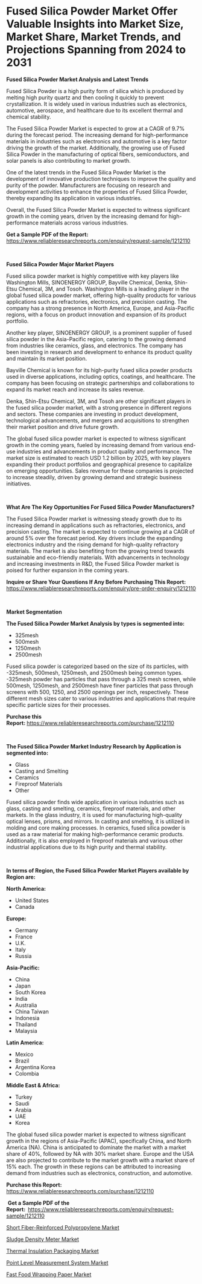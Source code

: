 <p><h1>Fused Silica Powder Market Offer Valuable Insights into Market Size, Market Share, Market Trends, and Projections Spanning from 2024 to 2031</h1></p><p><strong>Fused Silica Powder Market Analysis and Latest Trends</strong></p>
<p><p>Fused Silica Powder is a high purity form of silica which is produced by melting high purity quartz and then cooling it quickly to prevent crystallization. It is widely used in various industries such as electronics, automotive, aerospace, and healthcare due to its excellent thermal and chemical stability.</p><p>The Fused Silica Powder Market is expected to grow at a CAGR of 9.7% during the forecast period. The increasing demand for high-performance materials in industries such as electronics and automotive is a key factor driving the growth of the market. Additionally, the growing use of Fused Silica Powder in the manufacturing of optical fibers, semiconductors, and solar panels is also contributing to market growth.</p><p>One of the latest trends in the Fused Silica Powder Market is the development of innovative production techniques to improve the quality and purity of the powder. Manufacturers are focusing on research and development activities to enhance the properties of Fused Silica Powder, thereby expanding its application in various industries.</p><p>Overall, the Fused Silica Powder Market is expected to witness significant growth in the coming years, driven by the increasing demand for high-performance materials across various industries.</p></p>
<p><strong>Get a Sample PDF of the Report:&nbsp;</strong> <a href="https://www.reliableresearchreports.com/enquiry/request-sample/1212110">https://www.reliableresearchreports.com/enquiry/request-sample/1212110</a></p>
<p>&nbsp;</p>
<p><strong>Fused Silica Powder Major Market Players</strong></p>
<p><p>Fused silica powder market is highly competitive with key players like Washington Mills, SINOENERGY GROUP, Bayville Chemical, Denka, Shin-Etsu Chemical, 3M, and Tosoh. Washington Mills is a leading player in the global fused silica powder market, offering high-quality products for various applications such as refractories, electronics, and precision casting. The company has a strong presence in North America, Europe, and Asia-Pacific regions, with a focus on product innovation and expansion of its product portfolio.</p><p>Another key player, SINOENERGY GROUP, is a prominent supplier of fused silica powder in the Asia-Pacific region, catering to the growing demand from industries like ceramics, glass, and electronics. The company has been investing in research and development to enhance its product quality and maintain its market position.</p><p>Bayville Chemical is known for its high-purity fused silica powder products used in diverse applications, including optics, coatings, and healthcare. The company has been focusing on strategic partnerships and collaborations to expand its market reach and increase its sales revenue.</p><p>Denka, Shin-Etsu Chemical, 3M, and Tosoh are other significant players in the fused silica powder market, with a strong presence in different regions and sectors. These companies are investing in product development, technological advancements, and mergers and acquisitions to strengthen their market position and drive future growth.</p><p>The global fused silica powder market is expected to witness significant growth in the coming years, fueled by increasing demand from various end-use industries and advancements in product quality and performance. The market size is estimated to reach USD 1.2 billion by 2025, with key players expanding their product portfolios and geographical presence to capitalize on emerging opportunities. Sales revenue for these companies is projected to increase steadily, driven by growing demand and strategic business initiatives.</p></p>
<p>&nbsp;</p>
<p><strong>What Are The Key Opportunities For Fused Silica Powder Manufacturers?</strong></p>
<p><p>The Fused Silica Powder market is witnessing steady growth due to its increasing demand in applications such as refractories, electronics, and precision casting. The market is expected to continue growing at a CAGR of around 5% over the forecast period. Key drivers include the expanding electronics industry and the rising demand for high-quality refractory materials. The market is also benefiting from the growing trend towards sustainable and eco-friendly materials. With advancements in technology and increasing investments in R&D, the Fused Silica Powder market is poised for further expansion in the coming years.</p></p>
<p><strong>Inquire or Share Your Questions If Any Before Purchasing This Report:</strong> <a href="https://www.reliableresearchreports.com/enquiry/pre-order-enquiry/1212110">https://www.reliableresearchreports.com/enquiry/pre-order-enquiry/1212110</a></p>
<p>&nbsp;</p>
<p><strong>Market Segmentation</strong></p>
<p><strong>The Fused Silica Powder Market Analysis by types is segmented into:</strong></p>
<p><ul><li>325mesh</li><li>500mesh</li><li>1250mesh</li><li>2500mesh</li></ul></p>
<p><p>Fused silica powder is categorized based on the size of its particles, with -325mesh, 500mesh, 1250mesh, and 2500mesh being common types. -325mesh powder has particles that pass through a 325 mesh screen, while 500mesh, 1250mesh, and 2500mesh have finer particles that pass through screens with 500, 1250, and 2500 openings per inch, respectively. These different mesh sizes cater to various industries and applications that require specific particle sizes for their processes.</p></p>
<p><strong>Purchase this Report:&nbsp;</strong><a href="https://www.reliableresearchreports.com/purchase/1212110">https://www.reliableresearchreports.com/purchase/1212110</a></p>
<p>&nbsp;</p>
<p><strong>The Fused Silica Powder Market Industry Research by Application is segmented into:</strong></p>
<p><ul><li>Glass</li><li>Casting and Smelting</li><li>Ceramics</li><li>Fireproof Materials</li><li>Other</li></ul></p>
<p><p>Fused silica powder finds wide application in various industries such as glass, casting and smelting, ceramics, fireproof materials, and other markets. In the glass industry, it is used for manufacturing high-quality optical lenses, prisms, and mirrors. In casting and smelting, it is utilized in molding and core making processes. In ceramics, fused silica powder is used as a raw material for making high-performance ceramic products. Additionally, it is also employed in fireproof materials and various other industrial applications due to its high purity and thermal stability.</p></p>
<p>&nbsp;</p>
<p><strong>In terms of Region, the Fused Silica Powder Market Players available by Region are:</strong></p>
<p>
    <p> <strong> North America: </strong>
        <ul>
            <li>United States</li>
            <li>Canada</li>
        </ul>
        </p> 
    <p> <strong> Europe: </strong>
        <ul>
            <li>Germany</li>
            <li>France</li>
            <li>U.K.</li>
            <li>Italy</li>
            <li>Russia</li>
        </ul>
        </p> 
    <p> <strong> Asia-Pacific: </strong>
        <ul>
            <li>China</li>
            <li>Japan</li>
            <li>South Korea</li>
            <li>India</li>
            <li>Australia</li>
            <li>China Taiwan</li>
            <li>Indonesia</li>
            <li>Thailand</li>
            <li>Malaysia</li>
        </ul>
        </p> 
    <p> <strong> Latin America: </strong>
        <ul>
            <li>Mexico</li>
            <li>Brazil</li>
            <li>Argentina Korea</li>
            <li>Colombia</li>
        </ul>
        </p> 
    <p> <strong> Middle East & Africa: </strong>
        <ul>
            <li>Turkey</li>
            <li>Saudi</li>
            <li>Arabia</li>
            <li>UAE</li>
            <li>Korea</li>
        </ul>
    </p>
    </p>
<p><p>The global fused silica powder market is expected to witness significant growth in the regions of Asia-Pacific (APAC), specifically China, and North America (NA). China is anticipated to dominate the market with a market share of 40%, followed by NA with 30% market share. Europe and the USA are also projected to contribute to the market growth with a market share of 15% each. The growth in these regions can be attributed to increasing demand from industries such as electronics, construction, and automotive.</p></p>
<p><strong>Purchase this Report: </strong><a href="https://www.reliableresearchreports.com/purchase/1212110">https://www.reliableresearchreports.com/purchase/1212110</a></p>
<p>&nbsp;<strong>Get a Sample PDF of the Report:&nbsp;&nbsp;</strong><a href="https://www.reliableresearchreports.com/enquiry/request-sample/1212110">https://www.reliableresearchreports.com/enquiry/request-sample/1212110</a></p>
<p><strong></strong></p>
<p><p><a href="https://issuu.com/reportprime-2/docs/short-fiber-reinforced-polypropylene-market-size-2">Short Fiber-Reinforced Polypropylene Market</a></p><p><a href="https://github.com/julyju69/Market-Research-Report-List-2/blob/main/sludge-density-meter-market.md">Sludge Density Meter Market</a></p><p><a href="https://medium.com/@vincentalvarez1980/thermal-insulation-packaging-market-analysis-and-sze-forecasted-for-period-from-2024-to-2031-6c6a0ed87d4c">Thermal Insulation Packaging Market</a></p><p><a href="https://github.com/nathandecarvalho/Market-Research-Report-List-2/blob/main/point-level-measurement-system-market.md">Point Level Measurement System Market</a></p><p><a href="https://medium.com/p/ac1b619459a3/edit">Fast Food Wrapping Paper Market</a></p></p>